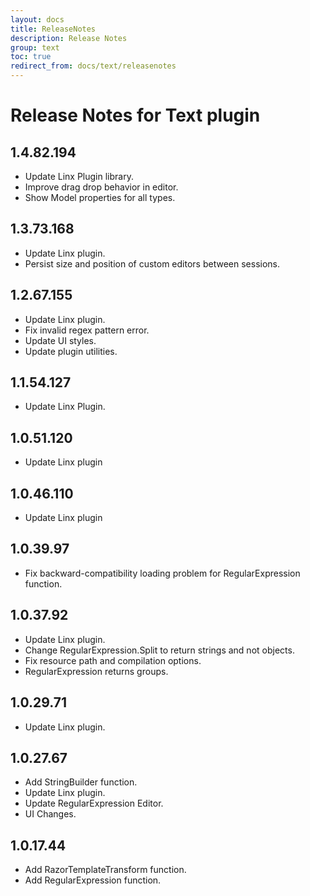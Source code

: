 ```yaml
---
layout: docs
title: ReleaseNotes
description: Release Notes
group: text
toc: true
redirect_from: docs/text/releasenotes
---
```

# Release Notes for Text plugin
<a id="1_4_82_194"></a>
## 1.4.82.194
- Update Linx Plugin library.
- Improve drag drop behavior in editor.
- Show Model properties for all types.

<a id="1_3_73_168"></a>
## 1.3.73.168
- Update Linx plugin.
- Persist size and position of custom editors between sessions.
<a id="1_2_67_155"></a>
## 1.2.67.155
- Update Linx plugin.
- Fix invalid regex pattern error.
- Update UI styles.
- Update plugin utilities.
<a id="1_1_54_127"></a>
## 1.1.54.127
- Update Linx Plugin.
<a id="1_0_51_120"></a>
## 1.0.51.120
- Update Linx plugin
<a id="1_0_46_110"></a>
## 1.0.46.110
- Update Linx plugin
<a id="1_0_39_97"></a>
## 1.0.39.97
- Fix backward-compatibility loading problem for RegularExpression function.
<a id="1_0_37_92"></a>
## 1.0.37.92
- Update Linx plugin.
- Change RegularExpression.Split to return strings and not objects.
- Fix resource path and compilation options.
- RegularExpression returns groups.
<a id="1_0_29_71"></a>
## 1.0.29.71
- Update Linx plugin.
<a id="1_0_27_67"></a>
## 1.0.27.67
- Add StringBuilder function.
- Update Linx plugin.
- Update RegularExpression Editor.
- UI Changes.
<a id="1_0_17_44"></a>
## 1.0.17.44
- Add RazorTemplateTransform function.
- Add RegularExpression function.
